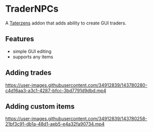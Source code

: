 # TraderNPCs
A [Taterzens](https://github.com/samolego/Taterzens) addon that adds ability to create GUI traders.

## Features
* simple GUI editing
* supports any items

## Adding trades

https://user-images.githubusercontent.com/34912839/143780280-c4d16aa3-a3c1-4287-bfcc-3bd7791d9dbd.mp4


## Adding custom items

https://user-images.githubusercontent.com/34912839/143780258-21bf3c91-db1a-48d1-aeb5-e4a32fa90734.mp4

